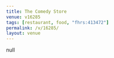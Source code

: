 ```yaml
---
title: The Comedy Store
venue: v16285
tags: [restaurant, food, "fhrs:413472"]
permalink: /v/16285/
layout: venue
---
```

null